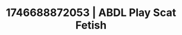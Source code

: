 ---
categories:
- Smudged makeup
- Femme domination
- AI-generated
- Erotic curves
- Roleplay fantasies
- Erotic gaze
- ASMR
- Cosplay
image: /assets/images/1746688872053.jpg
layout: post
seo:
  description: Featured content with premium ABDL Play, Scat Fetish. HD images available.
  keywords: ABDL Play, Scat Fetish
  og_image: /assets/images/1746688872053.jpg
  schema_type: VisualArtwork
tags:
- ABDL Play
- '#1746688872053'
- Scat Fetish
title: 1746688872053 | ABDL Play Scat Fetish
---